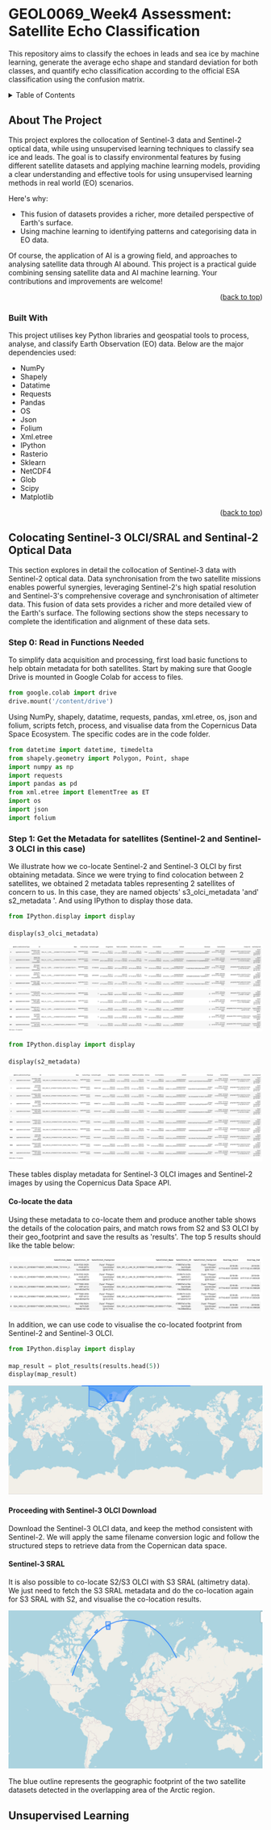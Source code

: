 # GEOL0069_Week4 Assessment: Satellite Echo Classification

This repository aims to classify the echoes in leads and sea ice by machine learning, generate the average echo shape and standard deviation for both classes, and quantify echo classification according to the official ESA classification using the confusion matrix.


<!-- TABLE OF CONTENTS -->
<details>
  <summary>Table of Contents</summary>
  <ol>
    <li>
      <a href="#about-the-project">About The Project</a>
      <ul>
        <li><a href="#built-with">Built With</a></li>
      </ul>
    </li>
    <li>
      <a href="#Colocating Sentinel-3 OLCI/SRAL and Sentinal-2 Optical Data">Colocating Sentinel-3 OLCI/SRAL and Sentinal-2 Optical Data</a>
      <ul>
        <li><a href="#Step 0: Read in Functions Needed">Step 0: Read in Functions Needed</a></li>
        <li><a href="#Step 1: Get the Metadata for satellites (Sentinel-2 and Sentinel-3 OLCI in this case)">Step 1: Get the Metadata for satellites (Sentinel-2 and Sentinel-3 OLCI in this case)</a></li>
        <ul>
          <li><a href="#Co-locate the data">Co-locate the data</a></li>
        <li><a href="#Proceeding with Sentinel-3 OLCI Download">Proceeding with Sentinel-3 OLCI Download</a></li>
           <li><a href="#Sentinel-3 SRAL">Sentinel-3 SRAL</a></li>
      </ul>
        </ul>
    </li>
    <li>
     <a href="#Unsupervised Learning">Unsupervised Learning</a>
      <ul>
        <li><a href="#Introduction to Unsupervised Learning Methods [Bishop and Nasrabadi, 2006]">Introduction to Unsupervised Learning Methods [Bishop and Nasrabadi, 2006]</a></li>
        <ul>
          <li><a href="#Introduction to K-means Clustering">Introduction to K-means Clustering</a></li>
        <li><a href="#Why K-means for Clustering?">Why K-means for Clustering?</a></li>
        <li><a href="#Key Components of K-means">Key Components of K-means</a></li>
        <li><a href="#The Iterative Process of K-means">The Iterative Process of K-means</a></li>
        <li><a href="#Advantages of K-means">Advantages of K-means</a></li>
        <li><a href="#Basic Code Implementation">Basic Code Implementation</a></li>
          </ul>
        <li><a href="#Gaussian Mixture Models (GMM) [Bishop and Nasrabadi, 2006]">Gaussian Mixture Models (GMM) [Bishop and Nasrabadi, 2006]</a></li>
        <ul>
        <li><a href="#Introduction to Gaussian Mixture Models">Introduction to Gaussian Mixture Models</a></li>
        <li><a href="#Why Gaussian Mixture Models for Clustering?">Why Gaussian Mixture Models for Clustering?</a></li>
        <li><a href="#Key Components of GMM">Key Components of GMM</a></li>
        <li><a href="#The EM Algorithm in GMM">The EM Algorithm in GMM</a></li>
        <li><a href="#Advantages of GMM">Advantages of GMM</a></li>
        <li><a href="#Basic Code Implementation">Basic Code Implementation</a></li>
           </ul>
        <li><a href="#Image Classification">Image Classification</a></li>
        <ul>
        <li><a href="#K-Means Implementation">K-Means Implementation</a></li>
        <li><a href="#GMM Implementation">GMM Implementation</a></li>
           </ul>
        <li><a href="#Altimetry Classification">Altimetry Classification</a></li>
        <ul>
        <li><a href="#Read in Functions Needed">Read in Functions Needed</a></li>
          </ul>
        <li><a href="#Scatter Plots of Clustered Data">Scatter Plots of Clustered Data</a></li>
        <li><a href="#Waveform Alignment Using Cross-Correlation">Waveform Alignment Using Cross-Correlation</a></li>
        <li><a href="#Compare with ESA data">Compare with ESA data</a></li>   
       
  
  </ol>
</details>


<!-- ABOUT THE PROJECT -->
## About The Project

This project explores the collocation of Sentinel-3 data and Sentinel-2 optical data, while using unsupervised learning techniques to classify sea ice and leads. The goal is to classify environmental features by fusing different satellite datasets and applying machine learning models, providing a clear understanding and effective tools for using unsupervised learning methods in real world (EO) scenarios.

Here's why:

* This fusion of datasets provides a richer, more detailed perspective of Earth's surface.
* Using machine learning to identifying patterns and categorising data in EO data.


Of course, the application of AI is a growing field, and approaches to analysing satellite data through AI abound. This project is a practical guide combining sensing satellite data and AI machine learning. Your contributions and improvements are welcome!

<p align="right">(<a href="#readme-top">back to top</a>)</p>


### Built With

This project utilises key Python libraries and geospatial tools to process, analyse, and classify Earth Observation (EO) data. Below are the major dependencies used:

* NumPy
* Shapely
* Datatime
* Requests
* Pandas
* OS
* Json
* Folium
* Xml.etree
* IPython
* Rasterio
* Sklearn
* NetCDF4
* Glob
* Scipy
* Matplotlib

<p align="right">(<a href="#readme-top">back to top</a>)</p>


<!-- Colocating Sentinel-3 OLCI/SRAL and Sentinal-2 Optical Data -->
## Colocating Sentinel-3 OLCI/SRAL and Sentinal-2 Optical Data
This section explores in detail the collocation of Sentinel-3 data with Sentinel-2 optical data. Data synchronisation from the two satellite missions enables powerful synergies, leveraging Sentinel-2's high spatial resolution and Sentinel-3's comprehensive coverage and synchronisation of altimeter data. This fusion of data sets provides a richer and more detailed view of the Earth's surface. The following sections show the steps necessary to complete the identification and alignment of these data sets.

<!-- Step 0: Read in Functions Needed -->
### Step 0: Read in Functions Needed

To simplify data acquisition and processing, first load basic functions to help obtain metadata for both satellites. Start by making sure that Google Drive is mounted in Google Colab for access to files.
```python
from google.colab import drive
drive.mount('/content/drive')
```
Using NumPy, shapely, datatime, requests, pandas, xml.etree, os, json and folium, scripts fetch, process, and visualise data from the Copernicus Data Space Ecosystem. The specific codes are in the code folder.

```python
from datetime import datetime, timedelta
from shapely.geometry import Polygon, Point, shape
import numpy as np
import requests
import pandas as pd
from xml.etree import ElementTree as ET
import os
import json
import folium
```

<!-- Step 1: Get the Metadata for satellites (Sentinel-2 and Sentinel-3 OLCI in this case) -->
### Step 1: Get the Metadata for satellites (Sentinel-2 and Sentinel-3 OLCI in this case)
We illustrate how we co-locate Sentinel-2 and Sentinel-3 OLCI by first obtaining metadata. Since we were trying to find colocation between 2 satellites, we obtained 2 metadata tables representing 2 satellites of concern to us. In this case, they are named objects' s3_olci_metadata 'and' s2_metadata '. And using IPython to display those data.

```python
from IPython.display import display

display(s3_olci_metadata)
```
![image](https://github.com/Guoxuan-Li/GEOL0069_Week4/blob/main/Images/s3_olci_metadata.png?raw=true)

```python
from IPython.display import display

display(s2_metadata)
```
![image](https://github.com/Guoxuan-Li/GEOL0069_Week4/blob/main/Images/s2_metadata.png?raw=true)

These tables display metadata for Sentinel-3 OLCI images and Sentinel-2 images by using the Copernicus Data Space API.

<!-- Co-locate the data -->
#### Co-locate the data
Using these metadata to co-locate them and produce another table shows the details of the colocation pairs, and match rows from S2 and S3 OLCI by their geo_footprint and save the results as 'results'. The top 5 results should like the table below:

![image](https://github.com/Guoxuan-Li/GEOL0069_Week4/blob/main/Images/results.head(5).png?raw=true)

In addition, we can use code to visualise the co-located footprint from Sentinel-2 and Sentinel-3 OLCI.
```python
from IPython.display import display

map_result = plot_results(results.head(5))
display(map_result)
```
![image](https://github.com/Guoxuan-Li/GEOL0069_Week4/blob/main/Images/map_result1.jpg?raw=true)




<!-- Proceeding with Sentinel-3 OLCI Download -->
#### Proceeding with Sentinel-3 OLCI Download
Download the Sentinel-3 OLCI data, and keep the method consistent with Sentinel-2. We will apply the same filename conversion logic and follow the structured steps to retrieve data from the Copernican data space.

#### Sentinel-3 SRAL
It is also possible to co-locate S2/S3 OLCI with S3 SRAL (altimetry data). We just need to fetch the S3 SRAL metadata and do the co-location again for S3 SRAL with S2, and visualise the co-location results.

![image](https://github.com/Guoxuan-Li/GEOL0069_Week4/blob/main/Images/map_result2.jpg?raw=true)

The blue outline represents the geographic footprint of the two satellite datasets detected in the overlapping area of the Arctic region.


<!-- Unsupervised Learning -->
## Unsupervised Learning

